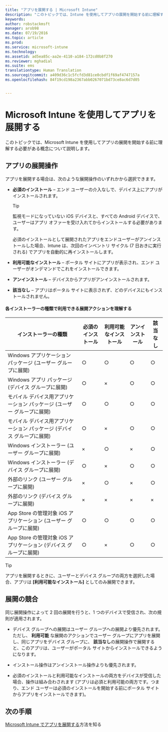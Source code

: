 ```yaml
---
title: "アプリを展開する | Microsoft Intune"
description: "このトピックでは、Intune を使用してアプリの展開を開始する前に理解する必要がある概念について説明します。"
keywords: 
author: robstackmsft
manager: arob98
ms.date: 07/19/2016
ms.topic: article
ms.prod: 
ms.service: microsoft-intune
ms.technology: 
ms.assetid: ad5ea85c-aa2e-4110-a184-172cd0b8f270
ms.reviewer: mghadial
ms.suite: ems
translationtype: Human Translation
ms.sourcegitcommit: a409d36c1c5fcfd3d81ce0cbdf1f69af4747157a
ms.openlocfilehash: 84f19cd198a2367abb0267071bd73ce8ac6d7d05


---
```


# Microsoft Intune を使用してアプリを展開する

このトピックでは、Microsoft Intune を使用してアプリの展開を開始する前に理解する必要がある概念について説明します。


## アプリの展開操作
アプリを展開する場合は、次のような展開操作のいずれかから選択できます。

-   **必須のインストール** – エンド ユーザーの介入なしで、デバイス上にアプリがインストールされます。

    > [!TIP]
    > 監視モードになっていない iOS デバイスと、すべての Android デバイスで、ユーザーはアプリ オファーを受け入れてからインストールする必要があります。
    > 
    >  必須のインストールとして展開されたアプリをエンドユーザーがアンインストールした場合、Intune は、次回のインベントリ サイクル (7 日おきに実行される) でアプリを自動的に再インストールします。

-   **利用可能なインストール** – ポータル サイトにアプリが表示され、エンド ユーザーがオンデマンドでこれをインストールできます。

-   **アンインストール** – デバイスからアプリがアンインストールされます。

-   **該当なし** – アプリはポータル サイトに表示されず、どのデバイスにもインストールされません。

#### 各インストーラーの種類で利用できる展開アクションを理解する

|インストーラーの種類|必須のインストール|利用可能なインストール|アンインストール|該当なし|
|------------------|--------------------|---------------------|-------------|------------------|
|Windows アプリケーション パッケージ (ユーザー グループに展開)|○|○|○|○|
|Windows アプリ パッケージ (デバイス グループに展開)|○|×|○|○|
|モバイル デバイス用アプリケーション パッケージ (ユーザー グループに展開)|○|○|○|○|
|モバイル デバイス用アプリケーション パッケージ (デバイス グループに展開)|○|×|○|○|
|Windows インストーラー (ユーザー グループに展開)|×|○|×|○|
|Windows インストーラー (デバイス グループに展開)|○|×|○|○|
|外部のリンク (ユーザー グループに展開)|×|○|×|○|
|外部のリンク (デバイス グループに展開)|×|×|×|×|
|App Store の管理対象 iOS アプリケーション (ユーザー グループに展開)|○|○|○|○|
|App Store の管理対象 iOS アプリケーション (デバイス グループに展開)|○|×|○|○|
> [!TIP]
> アプリを展開するときに、ユーザーとデバイス グループの両方を選択した場合、アプリは **[利用可能なインストール]** としてのみ展開できます。

## 展開の競合
同じ展開操作によって 2 回の展開を行うと、1 つのデバイスで受信され、次の規則が適用されます。

-   デバイス グループへの展開はユーザー グループへの展開より優先されます。 ただし、 **利用可能** な展開のアクションでユーザー グループにアプリを展開し、同じアプリをデバイス グループに、 **該当なし**の展開操作で展開すると、このアプリは、ユーザーがポータル サイトからインストールできるようになります。

-   インストール操作はアンインストール操作よりも優先されます。

-   必須のインストールと利用可能なインストールの両方をデバイスが受信した場合、操作は組み合わされます (アプリは必須と利用可能の両方です。つまり、エンド ユーザーは必須のインストールを開始する前にポータル サイトからアプリをインストールできます)。


## 次の手順

[Microsoft Intune でアプリを展開する](deploy-apps-in-microsoft-intune.md)方法を知る



<!--HONumber=Jul16_HO3-->


